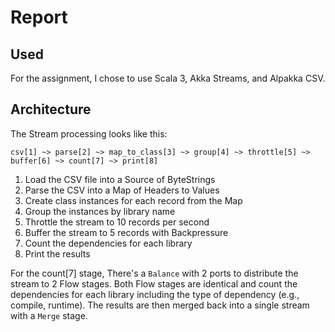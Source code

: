 # Report

## Used

For the assignment, I chose to use Scala 3, Akka Streams, and Alpakka CSV.

## Architecture

The Stream processing looks like this:

`csv[1] ~> parse[2] ~> map_to_class[3] ~> group[4] ~> throttle[5] ~> buffer[6] ~> count[7] ~> print[8]`

1. Load the CSV file into a Source of ByteStrings
2. Parse the CSV into a Map of Headers to Values
3. Create class instances for each record from the Map
4. Group the instances by library name
5. Throttle the stream to 10 records per second
6. Buffer the stream to 5 records with Backpressure
7. Count the dependencies for each library
8. Print the results

For the count[7] stage, There's a `Balance` with 2 ports to distribute the stream to 2 Flow stages. Both Flow stages are identical and count the dependencies for each library including the type of dependency (e.g., compile, runtime). The results are then merged back into a single stream with a `Merge` stage.
